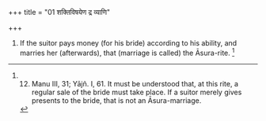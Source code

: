 +++
title = "01 शक्तिविषयेण द्र व्याणि"

+++
1. If the suitor pays money (for his bride) according to his ability, and marries her (afterwards), that (marriage is called) the Āsura-rite. [^1] 


[^1]:  12. Manu III, 31; Yājñ. I, 61. It must be understood that, at this rite, a regular sale of the bride must take place. If a suitor merely gives presents to the bride, that is not an Āsura-marriage.

